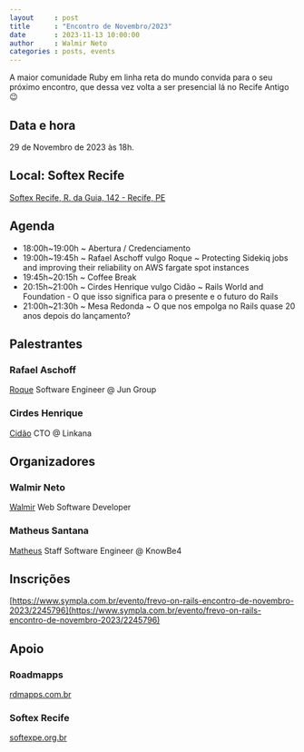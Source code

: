 ```yaml
---
layout     : post
title      : "Encontro de Novembro/2023"
date       : 2023-11-13 10:00:00
author     : Walmir Neto
categories : posts, events
---
```


A maior comunidade Ruby em linha reta do mundo convida para o seu próximo encontro, que dessa vez volta a ser presencial lá no Recife Antigo 😉

## Data e hora

29 de Novembro de 2023 às 18h.

## Local: Softex Recife

[Softex Recife, R. da Guia, 142 - Recife, PE](https://maps.app.goo.gl/skKTs1Rng7dSnQ196)

## Agenda

- 18:00h~19:00h ~ Abertura / Credenciamento
- 19:00h~19:45h ~ Rafael Aschoff vulgo Roque ~ Protecting Sidekiq jobs and improving their reliability on AWS fargate spot instances
- 19:45h~20:15h ~ Coffee Break
- 20:15h~21:00h ~ Cirdes Henrique vulgo Cidão ~ Rails World and Foundation - O que isso significa para o presente e o futuro do Rails
- 21:00h~21:30h ~ Mesa Redonda ~ O que nos empolga no Rails quase 20 anos depois do lançamento?

## Palestrantes

### Rafael Aschoff

[Roque](https://linkedin.com/in/rafael-aschoff-6675a09) Software Engineer @ Jun Group

### Cirdes Henrique

[Cidão](https://linkedin.com/in/cirdesh) CTO @ Linkana

## Organizadores

### Walmir Neto

[Walmir](https://walmir.dev) Web Software Developer

### Matheus Santana

[Matheus](https://linkedin.com/in/matheus-santana-78b5a31b) Staff Software Engineer @ KnowBe4

## Inscrições

[https://www.sympla.com.br/evento/frevo-on-rails-encontro-de-novembro-2023/2245796](https://www.sympla.com.br/evento/frevo-on-rails-encontro-de-novembro-2023/2245796)

## Apoio

### Roadmapps
[rdmapps.com.br](https://rdmapps.com.br)

### Softex Recife
[softexpe.org.br](https://softexpe.org.br)

